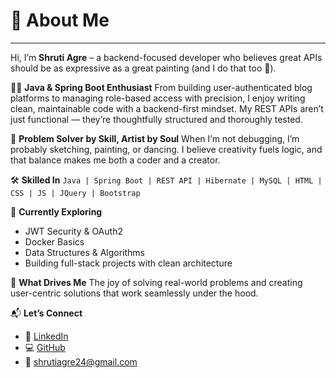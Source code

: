 # 🌟 About Me
---
Hi, I’m **Shruti Agre** – a backend-focused developer who believes great APIs should be as expressive as a great painting (and I do that too 🎨).

👩‍💻 **Java & Spring Boot Enthusiast**
From building user-authenticated blog platforms to managing role-based access with precision, I enjoy writing clean, maintainable code with a backend-first mindset. My REST APIs aren’t just functional — they’re thoughtfully structured and thoroughly tested.

🧠 **Problem Solver by Skill, Artist by Soul**
When I’m not debugging, I’m probably sketching, painting, or dancing. I believe creativity fuels logic, and that balance makes me both a coder and a creator.

🛠️ **Skilled In**
`Java | Spring Boot | REST API | Hibernate | MySQL | HTML | CSS | JS | JQuery | Bootstrap`

🌱 **Currently Exploring**

* JWT Security & OAuth2
* Docker Basics
* Data Structures & Algorithms
* Building full-stack projects with clean architecture

🎯 **What Drives Me**
The joy of solving real-world problems and creating user-centric solutions that work seamlessly under the hood.

📬 **Let’s Connect**

* 💼 [LinkedIn](https://www.linkedin.com/in/shrutiagre/)
* 💻 [GitHub](https://github.com/shrugi)
* 📧 [shrutiagre24@gmail.com](mailto:shrutiagre24@gmail.com)

